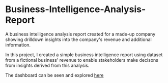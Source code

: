 # Business-Intelligence-Analysis-Report
A business intelligence analysis report created for a made-up company showing drilldown insights into the company's revenue and additional information. 

In this project, I created a simple business intelligence report using dataset from a fictional business' revenue to enable stakeholders make decisons from insights derived from this analysis.

The dashboard can be seen and explored [here](https://app.powerbi.com/groups/me/reports/78e8d082-978f-42f3-a4b7-90a278553982/ReportSection?experience=power-bi)


